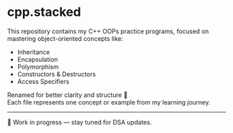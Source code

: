 # cpp.stacked

This repository contains my C++ OOPs practice programs, focused on mastering object-oriented concepts like:

- Inheritance
- Encapsulation
- Polymorphism
- Constructors & Destructors
- Access Specifiers

Renamed for better clarity and structure 🚀  
Each file represents one concept or example from my learning journey.

---

🌱 Work in progress — stay tuned for DSA updates.
